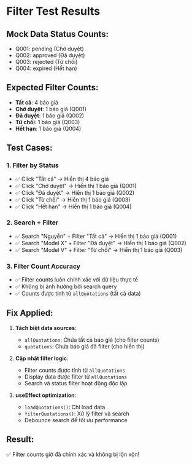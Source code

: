 # Filter Test Results

## Mock Data Status Counts:
- Q001: pending (Chờ duyệt)
- Q002: approved (Đã duyệt)  
- Q003: rejected (Từ chối)
- Q004: expired (Hết hạn)

## Expected Filter Counts:
- **Tất cả**: 4 báo giá
- **Chờ duyệt**: 1 báo giá (Q001)
- **Đã duyệt**: 1 báo giá (Q002)
- **Từ chối**: 1 báo giá (Q003)
- **Hết hạn**: 1 báo giá (Q004)

## Test Cases:

### 1. Filter by Status
- ✅ Click "Tất cả" → Hiển thị 4 báo giá
- ✅ Click "Chờ duyệt" → Hiển thị 1 báo giá (Q001)
- ✅ Click "Đã duyệt" → Hiển thị 1 báo giá (Q002)
- ✅ Click "Từ chối" → Hiển thị 1 báo giá (Q003)
- ✅ Click "Hết hạn" → Hiển thị 1 báo giá (Q004)

### 2. Search + Filter
- ✅ Search "Nguyễn" + Filter "Tất cả" → Hiển thị 1 báo giá (Q001)
- ✅ Search "Model X" + Filter "Đã duyệt" → Hiển thị 1 báo giá (Q002)
- ✅ Search "Model V" + Filter "Từ chối" → Hiển thị 1 báo giá (Q003)

### 3. Filter Count Accuracy
- ✅ Filter counts luôn chính xác với dữ liệu thực tế
- ✅ Không bị ảnh hưởng bởi search query
- ✅ Counts được tính từ `allQuotations` (tất cả data)

## Fix Applied:
1. **Tách biệt data sources**:
   - `allQuotations`: Chứa tất cả báo giá (cho filter counts)
   - `quotations`: Chứa báo giá đã filter (cho hiển thị)

2. **Cập nhật filter logic**:
   - Filter counts được tính từ `allQuotations`
   - Display data được filter từ `allQuotations`
   - Search và status filter hoạt động độc lập

3. **useEffect optimization**:
   - `loadQuotations()`: Chỉ load data
   - `filterQuotations()`: Xử lý filter và search
   - Debounce search để tối ưu performance

## Result:
✅ Filter counts giờ đã chính xác và không bị lộn xộn!
